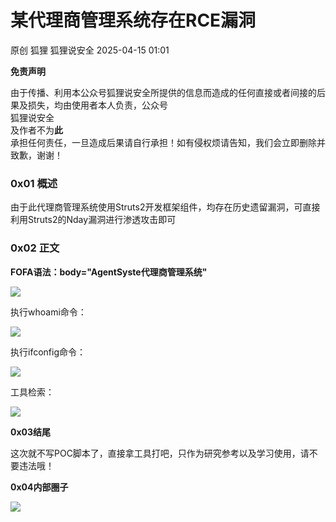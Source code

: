 #  某代理商管理系统存在RCE漏洞   
原创 狐狸  狐狸说安全   2025-04-15 01:01  
  
**免责声明**  
  
由于传播、利用本公众号狐狸说安全所提供的信息而造成的任何直接或者间接的后果及损失，均由使用者本人负责，公众号  
狐狸说安全  
及作者不为**此**  
承担任何责任，一旦造成后果请自行承担！如有侵权烦请告知，我们会立即删除并致歉，谢谢！  
### 0x01 概述  
  
由于此代理商管理系统使用Struts2开发框架组件，均存在历史遗留漏洞，可直接利用Struts2的Nday漏洞进行渗透攻击即可  
### 0x02 正文  
  
**FOFA语法：body="AgentSyste代理商管理系统"**  
  
![](https://mmbiz.qpic.cn/sz_mmbiz_png/pH5fZ5lvwwbM7uS6ezW1wQhP9GPziak6wNEZ0Gns8AMua3Gvpat5hTZr3Y6jGA236wwySmtRb3Q0wicgHNM4WJHQ/640?wx_fmt=png&from=appmsg "")  
  
执行whoami命令：  
  
![](https://mmbiz.qpic.cn/sz_mmbiz_png/pH5fZ5lvwwbM7uS6ezW1wQhP9GPziak6wpHJE9f70yP8ufXcngy1WdQfWUTNhFC4EurFDD0iaQzMdzPs1I6I4aIg/640?wx_fmt=png&from=appmsg "")  
  
执行ifconfig命令：  
  
![](https://mmbiz.qpic.cn/sz_mmbiz_png/pH5fZ5lvwwbM7uS6ezW1wQhP9GPziak6wzO2u0pGPspgWgOLZwLiahJGAQEnj9mfbxh1zjYI25CHIQ1gCfdyTJJA/640?wx_fmt=png&from=appmsg "")  
  
工具检索：  
  
![](https://mmbiz.qpic.cn/sz_mmbiz_png/pH5fZ5lvwwbM7uS6ezW1wQhP9GPziak6wSgDdY1MN82ms5OnTPV9CUtAQNicZiaJRbVRYic7oEz4Krgjg3qgrvVMIg/640?wx_fmt=png&from=appmsg "")  
  
**0x03结尾**  
  
这次就不写POC脚本了，直接拿工具打吧，只作为研究参考以及学习使用，请不要违法哦！  
  
  
**0x04内部圈子**  
  
![](https://mmbiz.qpic.cn/sz_mmbiz_jpg/pH5fZ5lvwwbM7uS6ezW1wQhP9GPziak6woD7xzFKuEG72rDEibsU53Fu2clLuLButQJkJv7zdhR7cZU73SVwdia4w/640?wx_fmt=jpeg&from=appmsg "")  
  

